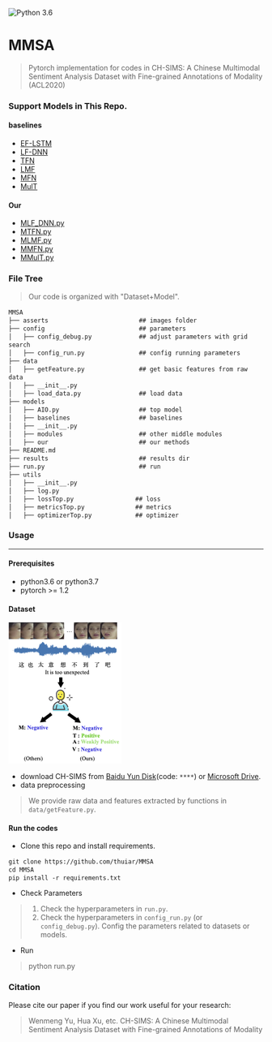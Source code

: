 ![Python 3.6](https://img.shields.io/badge/python-3.6-green.svg)
# MMSA 
> Pytorch implementation for codes in CH-SIMS: A Chinese Multimodal Sentiment Analysis Dataset with Fine-grained Annotations of Modality (ACL2020)

### Support Models in This Repo.
#### baselines
- [EF-LSTM](models/baselines/MDNN.py)
- [LF-DNN](models/baselines/MDNN.py)
- [TFN](models/baselines/TFN.py)
- [LMF](models/baselines/LMF.py)
- [MFN](models/baselines/MFN.py)
- [MulT](models/baselines/MulT.py)

#### Our
- [MLF_DNN.py](models/our/MLF_DNN.py)
- [MTFN.py](models/our/MTFN.py)
- [MLMF.py](models/our/MLMF.py)
- [MMFN.py](models/our/MMFN.py)
- [MMulT.py](models/our/MMulT.py)


### File Tree
> Our code is organized with "Dataset+Model".
```
MMSA
├── asserts                         ## images folder
├── config                          ## parameters
│   ├── config_debug.py             ## adjust parameters with grid search
│   ├── config_run.py               ## config running parameters
├── data
│   ├── getFeature.py               ## get basic features from raw data
│   ├── __init__.py
│   ├── load_data.py                ## load data
├── models                          
│   ├── AIO.py                      ## top model
│   ├── baselines                   ## baselines
│   ├── __init__.py
│   ├── modules                     ## other middle modules
│   ├── our                         ## our methods
├── README.md
├── results                         ## results dir
├── run.py                          ## run
├── utils                           
│   ├── __init__.py
│   ├── log.py                      
│   ├── lossTop.py                 ## loss
│   ├── metricsTop.py              ## metrics
│   ├── optimizerTop.py            ## optimizer
```

### Usage
---
#### Prerequisites
- python3.6 or python3.7
- pytorch >= 1.2

#### Dataset
![Annotations](assets/Annotations.png)
- download CH-SIMS from [Baidu Yun Disk](www.baidu.com)(code: `****`) or [Microsoft Drive](www.biying.com).
- data preprocessing
> We provide raw data and features extracted by functions in `data/getFeature.py`.

#### Run the codes
- Clone this repo and install requirements.
```
git clone https://github.com/thuiar/MMSA  
cd MMSA
pip install -r requirements.txt
```

- Check Parameters
> 1. Check the hyperparameters in `run.py`.  
> 2. Check the hyperparameters in `config_run.py` (or `config_debug.py`). Config the parameters related to datasets or models.  

- Run
> python run.py

### Citation

Please cite our paper if you find our work useful for your research:
> Wenmeng Yu, Hua Xu, etc. CH-SIMS: A Chinese Multimodal Sentiment Analysis Dataset with Fine-grained Annotations of Modality